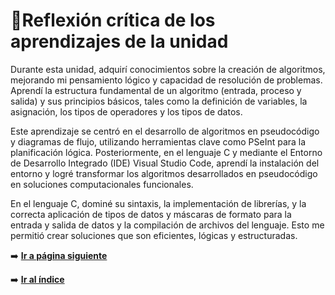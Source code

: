 # 💭Reflexión crítica de los aprendizajes de la unidad
Durante esta unidad, adquirí conocimientos sobre la creación de algoritmos, mejorando mi pensamiento lógico y capacidad
de resolución de problemas. Aprendí la estructura fundamental de un algoritmo (entrada, proceso y salida) y sus principios
básicos, tales como la definición de variables, la asignación, los tipos de operadores y los tipos de datos.

Este aprendizaje se centró en el desarrollo de algoritmos en pseudocódigo y diagramas de flujo, utilizando herramientas 
clave como PSeInt para la planificación lógica. Posteriormente, en el lenguaje C y mediante el Entorno de Desarrollo Integrado
(IDE) Visual Studio Code, aprendí la instalación del entorno y logré transformar los algoritmos desarrollados en pseudocódigo
en soluciones computacionales funcionales.

En el lenguaje C, dominé su sintaxis, la implementación de librerías, y la correcta aplicación de tipos de datos y
máscaras de formato para la entrada y salida de datos y la compilación de archivos del lenguaje. Esto me permitió crear
soluciones que son eficientes, lógicas y estructuradas.

➡️ [**Ir a página siguiente**](/unidad1/contenidosUnidad/tareas.md)

➡️ [**Ir al índice**](/index.md)
